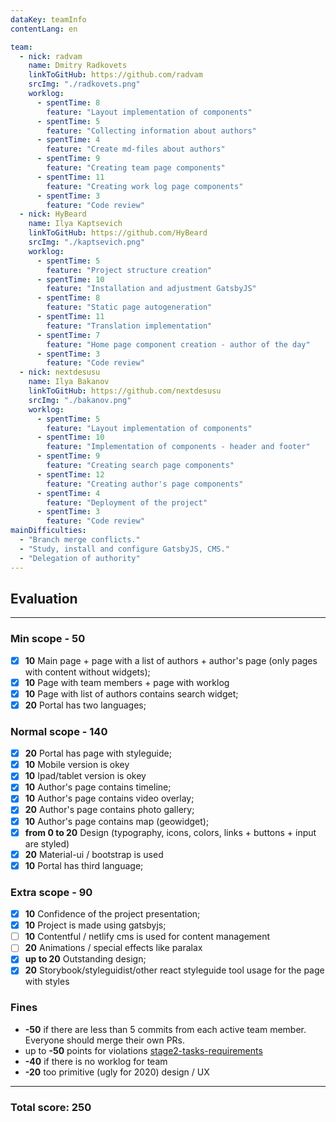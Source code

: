 ```yaml
---
dataKey: teamInfo
contentLang: en

team:
  - nick: radvam
    name: Dmitry Radkovets
    linkToGitHub: https://github.com/radvam
    srcImg: "./radkovets.png"
    worklog:
      - spentTime: 8
        feature: "Layout implementation of components"
      - spentTime: 5
        feature: "Collecting information about authors"
      - spentTime: 4
        feature: "Create md-files about authors"
      - spentTime: 9
        feature: "Creating team page components"
      - spentTime: 11
        feature: "Creating work log page components"
      - spentTime: 3
        feature: "Code review"
  - nick: HyBeard
    name: Ilya Kaptsevich
    linkToGitHub: https://github.com/HyBeard
    srcImg: "./kaptsevich.png"
    worklog:
      - spentTime: 5
        feature: "Project structure creation"
      - spentTime: 10
        feature: "Installation and adjustment GatsbyJS"
      - spentTime: 8
        feature: "Static page autogeneration"
      - spentTime: 11
        feature: "Translation implementation"
      - spentTime: 7
        feature: "Home page component creation - author of the day"
      - spentTime: 3
        feature: "Code review"
  - nick: nextdesusu
    name: Ilya Bakanov
    linkToGitHub: https://github.com/nextdesusu
    srcImg: "./bakanov.png"
    worklog:
      - spentTime: 5
        feature: "Layout implementation of components"
      - spentTime: 10
        feature: "Implementation of components - header and footer"
      - spentTime: 9
        feature: "Creating search page components"
      - spentTime: 12
        feature: "Creating author's page components"
      - spentTime: 4
        feature: "Deployment of the project"
      - spentTime: 3
        feature: "Code review"
mainDifficulties:
  - "Branch merge conflicts."
  - "Study, install and configure GatsbyJS, CMS."
  - "Delegation of authority"
---
```


## Evaluation

---

### Min scope - **50**

- [x] **10** Main page + page with a list of authors + author's page (only pages with content without widgets);
- [x] **10** Page with team members + page with worklog
- [x] **10** Page with list of authors contains search widget;
- [x] **20** Portal has two languages;

### Normal scope - **140**

- [x] **20** Portal has page with styleguide;
- [x] **10** Mobile version is okey
- [x] **10** Ipad/tablet version is okey
- [x] **10** Author's page contains timeline;
- [x] **10** Author's page contains video overlay;
- [x] **20** Author's page contains photo gallery;
- [x] **10** Author's page contains map (geowidget);
- [x] **from 0 to 20** Design (typography, icons, colors, links + buttons + input are styled)
- [x] **20** Material-ui / bootstrap is used
- [x] **10** Portal has third language;

### Extra scope - **90**

- [x] **10** Confidence of the project presentation;
- [x] **10** Project is made using gatsbyjs;
- [ ] **10** Contentful / netlify cms is used for content management
- [ ] **20** Animations / special effects like paralax
- [x] **up to 20** Outstanding design;
- [x] **20** Storybook/styleguidist/other react styleguide tool usage for the page with styles

### Fines

- **-50** if there are less than 5 commits from each active team member. Everyone should merge their own PRs.
- up to **-50** points for violations
  [stage2-tasks-requirements](https://github.com/rolling-scopes-school/docs/blob/master/docs/stage2.md)
- **-40** if there is no worklog for team
- **-20** too primitive (ugly for 2020) design / UX

---

### Total score: 250
